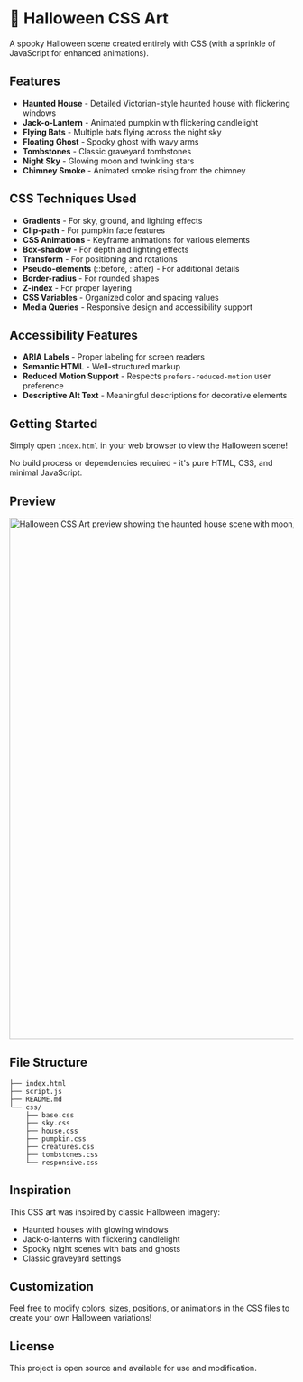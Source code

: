# 🎃 Halloween CSS Art

A spooky Halloween scene created entirely with CSS (with a sprinkle of JavaScript for enhanced animations).

## Features

- **Haunted House** - Detailed Victorian-style haunted house with flickering windows
- **Jack-o-Lantern** - Animated pumpkin with flickering candlelight
- **Flying Bats** - Multiple bats flying across the night sky
- **Floating Ghost** - Spooky ghost with wavy arms
- **Tombstones** - Classic graveyard tombstones
- **Night Sky** - Glowing moon and twinkling stars
- **Chimney Smoke** - Animated smoke rising from the chimney

## CSS Techniques Used

- **Gradients** - For sky, ground, and lighting effects
- **Clip-path** - For pumpkin face features
- **CSS Animations** - Keyframe animations for various elements
- **Box-shadow** - For depth and lighting effects
- **Transform** - For positioning and rotations
- **Pseudo-elements** (::before, ::after) - For additional details
- **Border-radius** - For rounded shapes
- **Z-index** - For proper layering
- **CSS Variables** - Organized color and spacing values
- **Media Queries** - Responsive design and accessibility support

## Accessibility Features

- **ARIA Labels** - Proper labeling for screen readers
- **Semantic HTML** - Well-structured markup
- **Reduced Motion Support** - Respects `prefers-reduced-motion` user preference
- **Descriptive Alt Text** - Meaningful descriptions for decorative elements

## Getting Started

Simply open `index.html` in your web browser to view the Halloween scene!

No build process or dependencies required - it's pure HTML, CSS, and minimal JavaScript.

## Preview

<img width="1920" height="923" alt="Halloween CSS Art preview showing the haunted house scene with moon, bats, ghost, and jack-o-lantern" src="https://github.com/user-attachments/assets/c43b8ca2-7cf3-4013-9f14-20942ebbb648" />

##  File Structure

```
├── index.html         
├── script.js           
├── README.md         
└── css/
    ├── base.css      
    ├── sky.css        
    ├── house.css     
    ├── pumpkin.css   
    ├── creatures.css  
    ├── tombstones.css 
    └── responsive.css 

```

## Inspiration

This CSS art was inspired by classic Halloween imagery:
- Haunted houses with glowing windows
- Jack-o-lanterns with flickering candlelight
- Spooky night scenes with bats and ghosts
- Classic graveyard settings

##  Customization

Feel free to modify colors, sizes, positions, or animations in the CSS files to create your own Halloween variations!

## License

This project is open source and available for use and modification.
